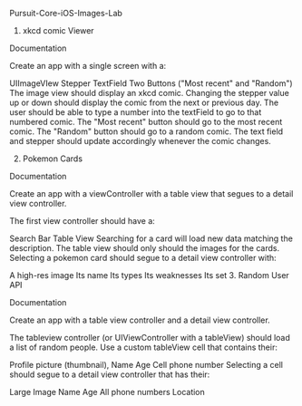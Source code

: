 Pursuit-Core-iOS-Images-Lab

1. xkcd comic Viewer

Documentation

 

Create an app with a single screen with a:

UIImageVIew
Stepper
TextField
Two Buttons ("Most recent" and "Random") 
The image view should display an xkcd comic.
Changing the stepper value up or down should display the comic from the next or previous day.
The user should be able to type a number into the textField to go to that numbered comic.
The "Most recent" button should go to the most recent comic.
The "Random" button should go to a random comic.
The text field and stepper should update accordingly whenever the comic changes.
 

2. Pokemon Cards

Documentation

 

Create an app with a viewController with a table view that segues to a detail view controller.

The first view controller should have a:

Search Bar
Table View
Searching for a card will load new data matching the description.  The table view should only should the images for the cards.  Selecting a pokemon card should segue to a detail view controller with:

A high-res image
Its name
Its types
Its weaknesses
Its set
3. Random User API

Documentation

 

Create an app with a table view controller and a detail view controller.

The tableview controller (or UIViewController with a tableView) should load a list of random people.  Use a custom tableView cell that contains their:

Profile picture (thumbnail),
Name
Age
Cell phone number
Selecting a cell should segue to a detail view controller that has their:

Large Image
Name
Age
All phone numbers
Location
